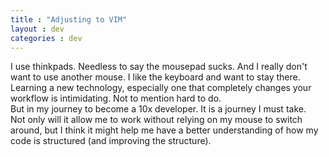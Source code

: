 ```yaml
---
title : "Adjusting to VIM"
layout : dev
categories : dev
---
```

I use thinkpads. Needless to say the mousepad sucks. And I really don't want to use another mouse. I like the keyboard and want to stay there.
<br/>
Learning a new technology, especially one that completely changes your workflow is intimidating. Not to mention hard to do.
<br/>
But in my journey to become a 10x developer. It is a journey I must take.
<br/>
Not only will it allow me to work without relying on my mouse to switch around, but I think it might help me have a better understanding of how my code is structured (and improving the structure).
<br />
